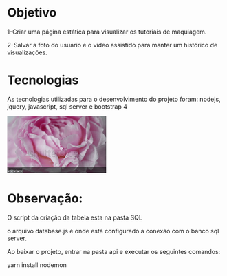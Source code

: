 # Objetivo

1-Criar uma página estática para visualizar os tutoriais de maquiagem.


2-Salvar a foto do usuario e o video assistido para manter um histórico de visualizações.

# Tecnologias

As tecnologias utilizadas para o desenvolvimento do projeto foram: nodejs, jquery, javascript, sql server  e bootstrap 4

![Aplicação](https://github.com/jessicanevesmachado/-make-up-tutorial/blob/main/Tutorial%20de%20Maquiagem.gif)

# Observação:

O script da criação da tabela esta na pasta SQL

o arquivo database.js é onde está configurado a conexão com o banco sql server.

Ao baixar o projeto, entrar na pasta api e executar os seguintes comandos:

yarn install
nodemon
